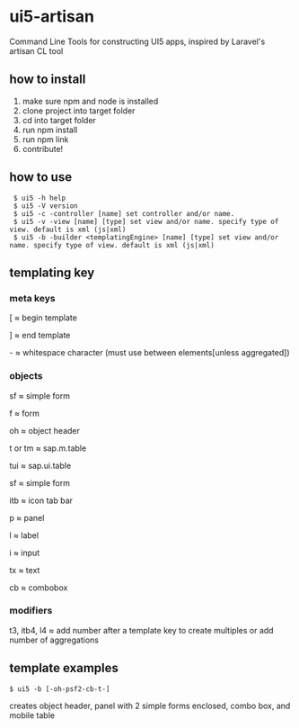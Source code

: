 # ui5-artisan
Command Line Tools for constructing UI5 apps, inspired by Laravel's artisan CL tool

## how to install

1. make sure npm and node is installed
2. clone project into target folder
3. cd into target folder
4. run npm install
5. run npm link
6. contribute!

## how to use
```
 $ ui5 -h help
 $ ui5 -V version
 $ ui5 -c -controller [name] set controller and/or name.
 $ ui5 -v -view [name] [type] set view and/or name. specify type of view. default is xml (js|xml)
 $ ui5 -b -builder <templatingEngine> [name] [type] set view and/or name. specify type of view. default is xml (js|xml)
```
## templating key
### meta keys
[ ≈ begin template

] ≈ end template

\- ≈ whitespace character (must use between elements[unless aggregated])

### objects
sf ≈ simple form

f ≈ form

oh ≈ object header

t or tm ≈ sap.m.table

tui ≈ sap.ui.table

sf ≈ simple form

itb ≈ icon tab bar

p ≈ panel

l ≈ label

i ≈ input

tx ≈ text

cb ≈ combobox

### modifiers

t3, itb4, l4 ≈ add number after a template key to create multiples or add number of aggregations

## template examples
```
$ ui5 -b [-oh-psf2-cb-t-]
```
creates object header, panel with 2 simple forms enclosed, combo box, and mobile table
